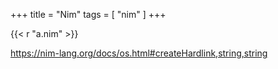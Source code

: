 +++
title = "Nim"
tags = [ "nim" ]
+++

{{< r "a.nim" >}}

<https://nim-lang.org/docs/os.html#createHardlink,string,string>
